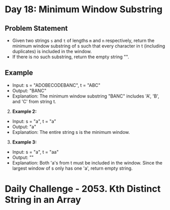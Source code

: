 # Day 18: Minimum Window Substring

## Problem Statement
- Given two strings `s` and `t` of lengths `m` and `n` respectively, return the minimum window substring of s such that every character in t (including duplicates) is included in the window. 
- If there is no such substring, return the empty string "".

## Example

- Input: s = "ADOBECODEBANC", t = "ABC"
- Output: "BANC"
- Explanation: The minimum window substring "BANC" includes 'A', 'B', and 'C' from string t.

2. **Example 2:**
- Input: s = "a", t = "a"
- Output: "a"
- Explanation: The entire string s is the minimum window.

3. **Example 3:**
- Input: s = "a", t = "aa"
- Output: ""
- Explanation: Both 'a's from t must be included in the window.
Since the largest window of s only has one 'a', return empty string.


# Daily Challenge - 2053. Kth Distinct String in an Array
